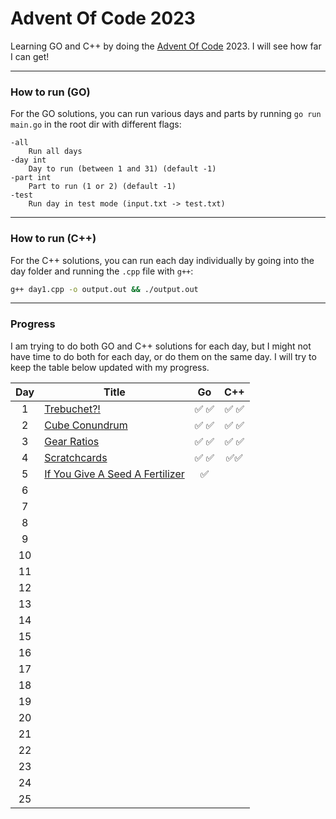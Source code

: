 # Advent Of Code 2023

Learning GO and C++ by doing the [Advent Of Code](https://adventofcode.com/2023/about) 2023. I will see how far I can get!

---

### How to run (GO)

For the GO solutions, you can run various days and parts by running `go run main.go` in the root dir with different flags:

```
-all
    Run all days
-day int
    Day to run (between 1 and 31) (default -1)
-part int
    Part to run (1 or 2) (default -1)
-test
    Run day in test mode (input.txt -> test.txt)
```

---

### How to run (C++)

For the C++ solutions, you can run each day individually by going into the day folder and running the `.cpp` file with `g++`:

```bash
g++ day1.cpp -o output.out && ./output.out
```

---

### Progress

I am trying to do both GO and C++ solutions for each day, but I might not have time to do both for each day, or do them on the same day. I will try to keep the table below updated with my progress.

| Day | Title                                                                        |  Go   |  C++  |
| :-: | ---------------------------------------------------------------------------- | :---: | :---: |
|  1  | [Trebuchet?!](https://adventofcode.com/2023/day/1)                           | ✅ ✅ | ✅ ✅ |
|  2  | [Cube Conundrum](https://adventofcode.com/2023/day/2)                        | ✅ ✅ | ✅ ✅ |
|  3  | [Gear Ratios](https://adventofcode.com/2023/day/3)                           | ✅ ✅ | ✅ ✅ |
|  4  | [Scratchcards](https://adventofcode.com/2023/day/4)                          | ✅ ✅ | ✅✅  |
|  5  | [If You Give A Seed A Fertilizer](https://adventofcode.com/2023/day/5#part2) |  ✅   |       |
|  6  |                                                                              |       |       |
|  7  |                                                                              |       |       |
|  8  |                                                                              |       |       |
|  9  |                                                                              |       |       |
| 10  |                                                                              |       |       |
| 11  |                                                                              |       |       |
| 12  |                                                                              |       |       |
| 13  |                                                                              |       |       |
| 14  |                                                                              |       |       |
| 15  |                                                                              |       |       |
| 16  |                                                                              |       |       |
| 17  |                                                                              |       |       |
| 18  |                                                                              |       |       |
| 19  |                                                                              |       |       |
| 20  |                                                                              |       |       |
| 21  |                                                                              |       |       |
| 22  |                                                                              |       |       |
| 23  |                                                                              |       |       |
| 24  |                                                                              |       |       |
| 25  |                                                                              |       |       |
